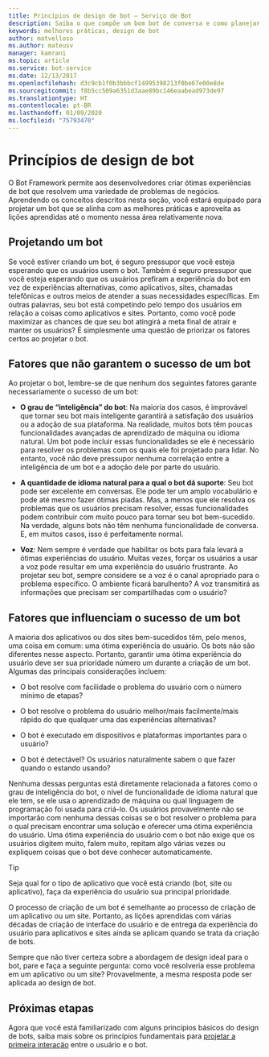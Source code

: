 ```yaml
---
title: Princípios de design de bot – Serviço de Bot
description: Saiba o que compõe um bom bot de conversa e como planejar e projetar bots de acordo com suas necessidades para impressionar os usuários.
keywords: melhores práticas, design de bot
author: matvelloso
ms.author: mateusv
manager: kamrani
ms.topic: article
ms.service: bot-service
ms.date: 12/13/2017
ms.openlocfilehash: d3c9cb1f0b3bbbcf14995398213f0be67e00e8de
ms.sourcegitcommit: f8b5cc509a6351d3aae89bc146eaabead973de97
ms.translationtype: HT
ms.contentlocale: pt-BR
ms.lasthandoff: 01/09/2020
ms.locfileid: "75793470"
---
```

# <a name="principles-of-bot-design"></a>Princípios de design de bot

O Bot Framework permite aos desenvolvedores criar ótimas experiências de bot que resolvem uma variedade de problemas de negócios. Aprendendo os conceitos descritos nesta seção, você estará equipado para projetar um bot que se alinha com as melhores práticas e aproveita as lições aprendidas até o momento nessa área relativamente nova. 

## <a name="designing-a-bot"></a>Projetando um bot

Se você estiver criando um bot, é seguro pressupor que você esteja esperando que os usuários usem o bot. Também é seguro pressupor que você esteja esperando que os usuários prefiram a experiência do bot em vez de experiências alternativas, como aplicativos, sites, chamadas telefônicas e outros meios de atender a suas necessidades específicas. Em outras palavras, seu bot está competindo pelo tempo dos usuários em relação a coisas como aplicativos e sites. Portanto, como você pode maximizar as chances de que seu bot atingirá a meta final de atrair e manter os usuários? É simplesmente uma questão de priorizar os fatores certos ao projetar o bot.

## <a name="factors-that-do-not-guarantee-a-bots-success"></a>Fatores que não garantem o sucesso de um bot

Ao projetar o bot, lembre-se de que nenhum dos seguintes fatores garante necessariamente o sucesso de um bot: 

- **O grau de “inteligência” do bot**: Na maioria dos casos, é improvável que tornar seu bot mais inteligente garantirá a satisfação dos usuários ou a adoção de sua plataforma. Na realidade, muitos bots têm poucas funcionalidades avançadas de aprendizado de máquina ou idioma natural. Um bot pode incluir essas funcionalidades se ele é necessário para resolver os problemas com os quais ele foi projetado para lidar. No entanto, você não deve pressupor nenhuma correlação entre a inteligência de um bot e a adoção dele por parte do usuário.

- **A quantidade de idioma natural para a qual o bot dá suporte**: Seu bot pode ser excelente em conversas. Ele pode ter um amplo vocabulário e pode até mesmo fazer ótimas piadas. Mas, a menos que ele resolva os problemas que os usuários precisam resolver, essas funcionalidades podem contribuir com muito pouco para tornar seu bot bem-sucedido. Na verdade, alguns bots não têm nenhuma funcionalidade de conversa. E, em muitos casos, isso é perfeitamente normal.

- **Voz**: Nem sempre é verdade que habilitar os bots para fala levará a ótimas experiências do usuário. Muitas vezes, forçar os usuários a usar a voz pode resultar em uma experiência do usuário frustrante. Ao projetar seu bot, sempre considere se a voz é o canal apropriado para o problema específico. O ambiente ficará barulhento? A voz transmitirá as informações que precisam ser compartilhadas com o usuário? 

## <a name="factors-that-do-influence-a-bots-success"></a>Fatores que influenciam o sucesso de um bot

A maioria dos aplicativos ou dos sites bem-sucedidos têm, pelo menos, uma coisa em comum: uma ótima experiência do usuário. Os bots não são diferentes nesse aspecto. Portanto, garantir uma ótima experiência do usuário deve ser sua prioridade número um durante a criação de um bot. Algumas das principais considerações incluem:

- O bot resolve com facilidade o problema do usuário com o número mínimo de etapas?

- O bot resolve o problema do usuário melhor/mais facilmente/mais rápido do que qualquer uma das experiências alternativas?

- O bot é executado em dispositivos e plataformas importantes para o usuário?

- O bot é detectável? Os usuários naturalmente sabem o que fazer quando o estando usando?

Nenhuma dessas perguntas está diretamente relacionada a fatores como o grau de inteligência do bot, o nível de funcionalidade de idioma natural que ele tem, se ele usa o aprendizado de máquina ou qual linguagem de programação foi usada para criá-lo. Os usuários provavelmente não se importarão com nenhuma dessas coisas se o bot resolver o problema para o qual precisam encontrar uma solução e oferecer uma ótima experiência do usuário. Uma ótima experiência do usuário com o bot não exige que os usuários digitem muito, falem muito, repitam algo várias vezes ou expliquem coisas que o bot deve conhecer automaticamente.

> [!TIP]
> Seja qual for o tipo de aplicativo que você está criando (bot, site ou aplicativo), faça da experiência do usuário sua principal prioridade.

O processo de criação de um bot é semelhante ao processo de criação de um aplicativo ou um site. Portanto, as lições aprendidas com várias décadas de criação de interface do usuário e de entrega da experiência do usuário para aplicativos e sites ainda se aplicam quando se trata da criação de bots. 

Sempre que não tiver certeza sobre a abordagem de design ideal para o bot, pare e faça a seguinte pergunta: como você resolveria esse problema em um aplicativo ou um site? Provavelmente, a mesma resposta pode ser aplicada ao design de bot. 

## <a name="next-steps"></a>Próximas etapas

Agora que você está familiarizado com alguns princípios básicos do design de bots, saiba mais sobre os princípios fundamentais para [projetar a primeira interação](~/bot-service-design-first-interaction.md) entre o usuário e o bot.
